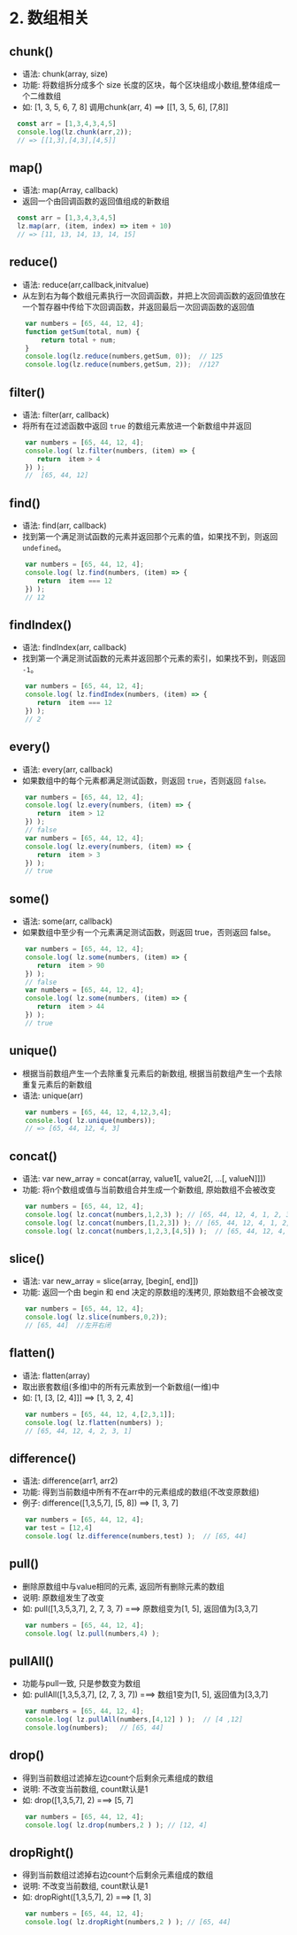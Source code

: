 # 2. 数组相关

## chunk()
- 语法: chunk(array, size)
- 功能: 将数组拆分成多个 size 长度的区块，每个区块组成小数组,整体组成一个二维数组
- 如: [1, 3, 5, 6, 7, 8]  调用chunk(arr, 4) ==> [[1, 3, 5, 6], [7,8]]
```js
  const arr = [1,3,4,3,4,5]
  console.log(lz.chunk(arr,2));
  // => [[1,3],[4,3],[4,5]]
```


## map()
- 语法: map(Array, callback)
- 返回一个由回调函数的返回值组成的新数组
```js
  const arr = [1,3,4,3,4,5]
  lz.map(arr, (item, index) => item + 10)
  // => [11, 13, 14, 13, 14, 15]
```

## reduce()
- 语法: reduce(arr,callback,initvalue)
- 从左到右为每个数组元素执行一次回调函数，并把上次回调函数的返回值放在一个暂存器中传给下次回调函数，并返回最后一次回调函数的返回值 
```js
    var numbers = [65, 44, 12, 4];
    function getSum(total, num) {
        return total + num;
    }
    console.log(lz.reduce(numbers,getSum, 0));  // 125
    console.log(lz.reduce(numbers,getSum, 2));  //127
```

## filter()
- 语法: filter(arr, callback)
- 将所有在过滤函数中返回 `true` 的数组元素放进一个新数组中并返回
```js
    var numbers = [65, 44, 12, 4];
    console.log( lz.filter(numbers, (item) => {
       return  item > 4
    }) );
    //  [65, 44, 12]
```

## find()
- 语法: find(arr, callback)
- 找到第一个满足测试函数的元素并返回那个元素的值，如果找不到，则返回 `undefined`。
```js
    var numbers = [65, 44, 12, 4];
    console.log( lz.find(numbers, (item) => {
       return  item === 12
    }) );
    // 12
```

## findIndex()
- 语法: findIndex(arr, callback)
- 找到第一个满足测试函数的元素并返回那个元素的索引，如果找不到，则返回 `-1`。
```js
    var numbers = [65, 44, 12, 4];
    console.log( lz.findIndex(numbers, (item) => {
       return  item === 12
    }) );
    // 2
```


## every() 
- 语法: every(arr, callback)
- 如果数组中的每个元素都满足测试函数，则返回 `true`，否则返回 `false。`
```js
    var numbers = [65, 44, 12, 4];
    console.log( lz.every(numbers, (item) => {
       return  item > 12
    }) );
    // false
    var numbers = [65, 44, 12, 4];
    console.log( lz.every(numbers, (item) => {
       return  item > 3
    }) );
    // true

```


## some() 
- 语法: some(arr, callback)
- 如果数组中至少有一个元素满足测试函数，则返回 true，否则返回 false。
```js
    var numbers = [65, 44, 12, 4];
    console.log( lz.some(numbers, (item) => {
       return  item > 90
    }) );
    // false
    var numbers = [65, 44, 12, 4];
    console.log( lz.some(numbers, (item) => {
       return  item > 44
    }) );
    // true

```

## unique()
-  根据当前数组产生一个去除重复元素后的新数组, 根据当前数组产生一个去除重复元素后的新数组
- 语法: unique(arr)
```js
    var numbers = [65, 44, 12, 4,12,3,4];
    console.log( lz.unique(numbers));
    // => [65, 44, 12, 4, 3]
```

## concat() 
- 语法: var new_array = concat(array, value1[, value2[, ...[, valueN]]]) 
- 功能: 将n个数组或值与当前数组合并生成一个新数组, 原始数组不会被改变 
```js
    var numbers = [65, 44, 12, 4];
    console.log( lz.concat(numbers,1,2,3) ); // [65, 44, 12, 4, 1, 2, 3]
    console.log( lz.concat(numbers,[1,2,3]) ); // [65, 44, 12, 4, 1, 2, 3]
    console.log( lz.concat(numbers,1,2,3,[4,5]) );  // [65, 44, 12, 4, 1, 2, 3, 4, 5]
```
## slice() 
- 语法: var new_array = slice(array, [begin[, end]])
- 功能: 返回一个由 begin 和 end 决定的原数组的浅拷贝, 原始数组不会被改变
```js
    var numbers = [65, 44, 12, 4];
    console.log( lz.slice(numbers,0,2));
    // [65, 44]  //左开右闭 
```
## flatten() 
- 语法: flatten(array)
- 取出嵌套数组(多维)中的所有元素放到一个新数组(一维)中
- 如: [1, [3, [2, 4]]]  ==>  [1, 3, 2, 4]
```js
    var numbers = [65, 44, 12, 4,[2,3,1]];
    console.log( lz.flatten(numbers) );
    // [65, 44, 12, 4, 2, 3, 1]
```


## difference()  
- 语法: difference(arr1, arr2)
- 功能: 得到当前数组中所有不在arr中的元素组成的数组(不改变原数组)
- 例子: difference([1,3,5,7], [5, 8])  ==> [1, 3, 7]
```js
    var numbers = [65, 44, 12, 4];
    var test = [12,4]
    console.log( lz.difference(numbers,test) );  // [65, 44]
```

## pull() 
- 删除原数组中与value相同的元素, 返回所有删除元素的数组
- 说明: 原数组发生了改变
- 如: pull([1,3,5,3,7], 2, 7, 3, 7) ===> 原数组变为[1, 5], 返回值为[3,3,7]
```js
    var numbers = [65, 44, 12, 4];
    console.log( lz.pull(numbers,4) );
```
## pullAll()
- 功能与pull一致, 只是参数变为数组
- 如: pullAll([1,3,5,3,7], [2, 7, 3, 7]) ===> 数组1变为[1, 5], 返回值为[3,3,7] 
```js
    var numbers = [65, 44, 12, 4];
    console.log( lz.pullAll(numbers,[4,12] ) );  // [4 ,12]
    console.log(numbers);   // [65, 44]
```
## drop()
  - 得到当前数组过滤掉左边count个后剩余元素组成的数组
  - 说明: 不改变当前数组, count默认是1
  - 如: drop([1,3,5,7], 2) ===> [5, 7]
```js
    var numbers = [65, 44, 12, 4];
    console.log( lz.drop(numbers,2 ) ); // [12, 4]
```
## dropRight() 
  - 得到当前数组过滤掉右边count个后剩余元素组成的数组
  - 说明: 不改变当前数组, count默认是1
  - 如: dropRight([1,3,5,7], 2) ===> [1, 3]
```js
    var numbers = [65, 44, 12, 4];
    console.log( lz.dropRight(numbers,2 ) ); // [65, 44]
```